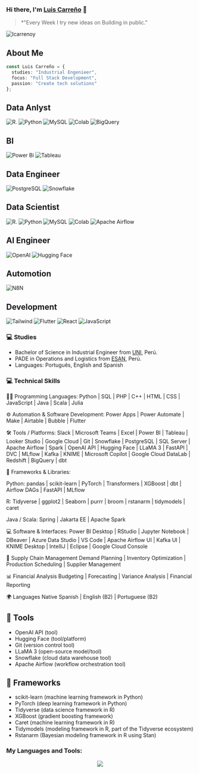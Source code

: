 
 ### Hi there, I'm [Luis Carreño](https://lcarrenoy.github.io) 👋
 > *"Every Week I try new ideas on Building in public."

<p align="left"> <img src="https://komarev.com/ghpvc/?username=lcarrenoy" alt="lcarrenoy" /> </p>

 ## About Me
```typescript
const Luis Carreño = {
  studies: "Industrial Engenieer",
  focus: "Full Stack Development",
  passion: "Create tech solutions"
};
```
## Data Anlyst
![R](https://img.shields.io/badge/R-276DC3?style=for-the-badge&logo=r&logoColor=white).
![Python](https://img.shields.io/badge/python-3670A0?style=for-the-badge&logo=python&logoColor=ffdd54) 
![MySQL](https://img.shields.io/badge/MySQL-4479A1?style=for-the-badge&logo=mysql&logoColor=white)
![Colab](https://img.shields.io/badge/google_colab-F9AB00?style=for-the-badge&logo=google-colab&logoColor=white)
![BigQuery](https://img.shields.io/badge/Google-BigQuery-4285F4?logo=googlebigquery&logoColor=white)

## BI
![Power Bi](https://img.shields.io/badge/power_bi-F2C811?style=for-the-badge&logo=powerbi&logoColor=black)
![Tableau](https://img.shields.io/badge/Tableau-%231877F2.svg?style=for-the-badge&logo=Tableau&logoColor=white)


## Data Engineer
![PostgreSQL](https://img.shields.io/badge/postgres-%23316192.svg?style=for-the-badge&logo=postgresql&logoColor=white)
![Snowflake](https://img.shields.io/badge/GitHub-snowflake--mcp-blue)

## Data Scientist
![R](https://img.shields.io/badge/R-276DC3?style=for-the-badge&logo=r&logoColor=white).
![Python](https://img.shields.io/badge/python-3670A0?style=for-the-badge&logo=python&logoColor=ffdd54) 
![MySQL](https://img.shields.io/badge/MySQL-4479A1?style=for-the-badge&logo=mysql&logoColor=white)
![Colab](https://img.shields.io/badge/google_colab-F9AB00?style=for-the-badge&logo=google-colab&logoColor=white)
![Apache Airflow](https://img.shields.io/badge/Apache%20Airflow-017CEE?style=for-the-badge&logo=Apache%20Airflow&logoColor=white)

## AI Engineer
![OpenAI](https://img.shields.io/badge/OpenAI-412991?style=for-the-badge&logo=openai&logoColor=white)
![Hugging Face](https://img.shields.io/badge/-HuggingFace-3B4252?style=flat&logo=huggingface&logoColor=)

## Automotion
![N8N](https://img.shields.io/badge/Website-n8n.io-blue)

## Development
![Tailwind](https://img.shields.io/badge/Tailwind_CSS-grey?style=for-the-badge&logo=tailwind-css&logoColor=38B2AC)
![Flutter](https://img.shields.io/badge/Flutter-02569B?style=for-the-badge&logo=flutter&logoColor=white)
![React](https://img.shields.io/badge/-ReactJs-61DAFB?logo=react&logoColor=white&style=for-the-badge)
![JavaScript](https://shields.io/badge/JavaScript-F7DF1E?logo=JavaScript&logoColor=000&style=flat-square)



### 💻 Studies

- Bachelor of Science in Industrial Engineer from [UNI](https://portal.uni.edu.pe/#1), Perú.
- PADE in Operations and Logistics from [ESAN](https://www.esan.edu.pe/), Perú.
- Languages: Português, English and Spanish
  
### 💻 Technical Skills

🧑‍💻 Programming Languages:
Python | SQL | PHP | C++ | HTML | CSS | JavaScript | Java | Scala | Julia

⚙️ Automation & Software Development:
Power Apps | Power Automate | Make | Airtable | Bubble | Flutter

🛠 Tools / Platforms:
Slack | Microsoft Teams | Excel | Power BI | Tableau | Looker Studio | Google Cloud | Git | Snowflake | PostgreSQL | SQL Server | Apache Airflow | Spark | OpenAI API | Hugging Face | LLaMA 3 | FastAPI | DVC | MLflow | Kafka | KNIME | Microsoft Copilot | Google Cloud DataLab | Redshift | BigQuery | dbt

🧱 Frameworks & Libraries:

Python: pandas | scikit-learn | PyTorch | Transformers | XGBoost | dbt | Airflow DAGs | FastAPI | MLflow

R: Tidyverse | ggplot2 | Seaborn | purrr | broom | rstanarm | tidymodels | caret

Java / Scala: Spring | Jakarta EE | Apache Spark

💻 Software & Interfaces:
Power BI Desktop | RStudio | Jupyter Notebook | DBeaver | Azure Data Studio | VS Code | Apache Airflow UI | Kafka UI | KNIME Desktop | IntelliJ | Eclipse | Google Cloud Console

🚚 Supply Chain Management
Demand Planning | Inventory Optimization | Production Scheduling | Supplier Management

📊 Financial Analysis
Budgeting | Forecasting | Variance Analysis | Financial Reporting

🌍 Languages
Native Spanish | English (B2) | Portuguese (B2)

## 🔧 Tools
 - OpenAI API (tool)
 - Hugging Face (tool/platform)
 - Git (version control tool)
 - LLaMA 3 (open-source model/tool)
 - Snowflake (cloud data warehouse tool)
 - Apache Airflow (workflow orchestration tool)

## 🧱 Frameworks
- scikit-learn (machine learning framework in Python)
- PyTorch (deep learning framework in Python)
- Tidyverse (data science framework in R)
- XGBoost (gradient boosting framework)
- Caret (machine learning framework in R)
- Tidymodels (modeling framework in R, part of the Tidyverse ecosystem)
- Rstanarm (Bayesian modeling framework in R using Stan)



</div>


<h3>My Languages and Tools:</h3>

<p align="center">
<img src="https://skillicons.dev/icons?i=html,css,js,ts,nextjs,react,figma,git,nodejs,postgres,py,tailwind,vscode,visualstudio,vercel,supabase,powershell,mysql,express,docker,npm,cursor"/>
</p>



<!--END_SECTION:waka-->

